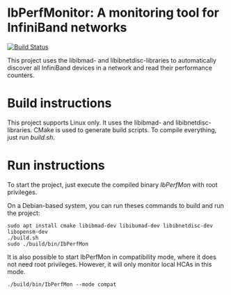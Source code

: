 # IbPerfMonitor: A monitoring tool for InfiniBand networks

[![Build Status](https://travis-ci.org/hhu-bsinfo/ibperf-monitor.svg?branch=master)](https://travis-ci.org/hhu-bsinfo/ibperf-monitor)

This project uses the libibmad- and libibnetdisc-libraries to automatically discover all InfiniBand devices in a
network and read their performance counters.

# Build instructions

This project supports Linux only. It uses the libibmad- and libibnetdisc-libraries. CMake is used to generate build
scripts. To compile everything, just run *build.sh*.

# Run instructions

To start the project, just execute the compiled binary *IbPerfMon* with root privileges.

On a Debian-based system, you can run theses commands to build and run the project:

```
sudo apt install cmake libibmad-dev libibumad-dev libibnetdisc-dev libopensm-dev
./build.sh
sudo ./build/bin/IbPerfMon
```

It is also possible to start IbPerfMon in compatibility mode, where it does not need root privileges. However, it will only monitor local HCAs in this mode.

```
./build/bin/IbPerfMon --mode compat
```
